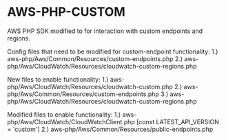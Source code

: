 AWS-PHP-CUSTOM
==============

AWS PHP SDK modified to for interaction with custom endpoints and regions.

Config files that need to be modified for custom-endpoint functionality:
1.) aws-php/Aws/Common/Resources/custom-endpoints.php 
2.) aws-php/Aws/CloudWatch/Resources/cloudwatch-custom-regions.php

New files to enable functionality:
1.) aws-php/Aws/CloudWatch/Resources/cloudwatch-custom.php
2.) aws-php/Aws/Common/Resources/custom-endpoints.php 
3.)	aws-php/Aws/CloudWatch/Resources/cloudwatch-custom-regions.php

Modified files to enable functionality:
1.) aws-php/Aws/CloudWatch/CloudWatchClient.php [const LATEST_API_VERSION = 'custom']
2.) aws-php/Aws/Common/Resources/public-endpoints.php


